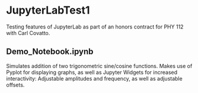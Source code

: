 # JupyterLabTest1
Testing features of JupyterLab as part of an honors contract for PHY 112 with Carl Covatto.
## Demo_Notebook.ipynb
Simulates addition of two trigonometric sine/cosine functions. Makes use of Pyplot for displaying graphs, as well as Jupyter Widgets for increased interactivity: Adjustable amplitudes and frequency, as well as adjustable offsets.

